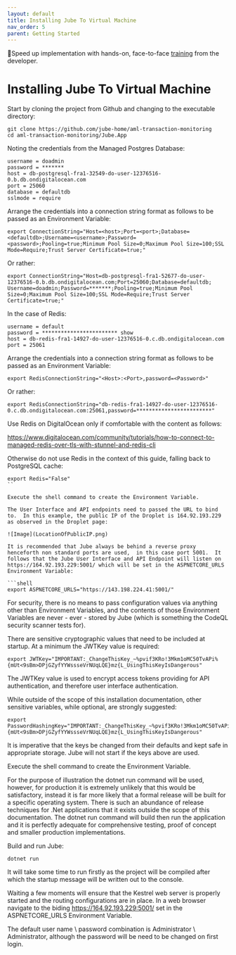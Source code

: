 ```yaml
---
layout: default
title: Installing Jube To Virtual Machine
nav_order: 5
parent: Getting Started
---
```


🚀Speed up implementation with hands-on, face-to-face [training](https://www.jube.io/training) from the developer.

# Installing Jube To Virtual Machine

Start by cloning the project from Github and changing to the executable directory:

```shell
git clone https://github.com/jube-home/aml-transaction-monitoring
cd aml-transaction-monitoring/Jube.App
```

Noting the credentials from the Managed Postgres Database:

```text
username = doadmin
password = *******
host = db-postgresql-fra1-32549-do-user-12376516-0.b.db.ondigitalocean.com
port = 25060
database = defaultdb
sslmode = require
```

Arrange the credentials into a connection string format as follows to be passed as an Environment Variable:

```shell
export ConnectionString="Host=<host>;Port=<port>;Database=<defaultdb>;Username=<username>;Password=<password>;Pooling=true;Minimum Pool Size=0;Maximum Pool Size=100;SSL Mode=Require;Trust Server Certificate=true;"
```

Or rather:

```shell
export ConnectionString="Host=db-postgresql-fra1-52677-do-user-12376516-0.b.db.ondigitalocean.com;Port=25060;Database=defaultdb; Username=doadmin;Password=*******;Pooling=true;Minimum Pool Size=0;Maximum Pool Size=100;SSL Mode=Require;Trust Server Certificate=true;"
```

In the case of Redis:

```text
username = default
password = ************************ show
host = db-redis-fra1-14927-do-user-12376516-0.c.db.ondigitalocean.com
port = 25061
```

Arrange the credentials into a connection string format as follows to be passed as an Environment Variable:

```shell
export RedisConnectionString="<Host>:<Port>,password=<Password>"
```

Or rather:

```shell
export RedisConnectionString="db-redis-fra1-14927-do-user-12376516-0.c.db.ondigitalocean.com:25061,password=************************"
```

Use Redis on DigitalOcean only if comfortable with the content as follows:

https://www.digitalocean.com/community/tutorials/how-to-connect-to-managed-redis-over-tls-with-stunnel-and-redis-cli

Otherwise do not use Redis in the context of this guide,  falling back to PostgreSQL cache:

```shell
export Redis="False"
``

Execute the shell command to create the Environment Variable.

The User Interface and API endpoints need to passed the URL to bind to.  In this example, the public IP of the Droplet is 164.92.193.229 as observed in the Droplet page:

![Image](LocationOfPublicIP.png)

It is recommended that Jube always be behind a reverse proxy henceforth non standard ports are used,  in this case port 5001.  It follows that the Jube User Interface and API Endpoint will listen on https://164.92.193.229:5001/ which will be set in the ASPNETCORE_URLS Environment Variable:

```shell
export ASPNETCORE_URLS="https://143.198.224.41:5001/"
```

For security, there is no means to pass configuration values via anything other than Environment Variables,  and the contents of those Environment Variables are never - ever - stored by Jube (which is something the CodeQL security scanner tests for).

There are sensitive cryptographic values that need to be included at startup. At a minimum the JWTKey value is required:

```shell
export JWTKey="IMPORTANT:_ChangeThisKey_~%pvif3KRo!3Mkm1oMC50TvAPi%{mUt<9sBm>DPjGZyfYYWssseVrNUqLQE}mz{L_UsingThisKeyIsDangerous"
```

The JWTKey value is used to encrypt access tokens providing for API authentication, and therefore user interface authentication.

While outside of the scope of this installation documentation, other sensitive variables, while optional,  are strongly suggested:

```shell
export PasswordHashingKey="IMPORTANT:_ChangeThisKey_~%pvif3KRo!3Mkm1oMC50TvAPi%{mUt<9sBm>DPjGZyfYYWssseVrNUqLQE}mz{L_UsingThisKeyIsDangerous"
```

It is imperative that the keys be changed from their defaults and kept safe in appropriate storage.  Jube will not start if the keys above are used.

Execute the shell command to create the Environment Variable.

For the purpose of illustration the dotnet run command will be used, however, for production it is extremely unlikely that this would be satisfactory,  instead it is far more likely that a formal release will be built for a specific operating system.  There is such an abundance of release techniques for .Net applications that it exists outside the scope of this documentation.  The dotnet run command will build then run the application and it is perfectly adequate for comprehensive testing, proof of concept and smaller production implementations.  

Build and run Jube:

```shell
dotnet run
```

It will take some time to run firstly as the project will be compiled after which the startup message will be written out to the console.

Waiting a few moments will ensure that the Kestrel web server is properly started and the routing configurations are in place.  In a web browser navigate to the biding https://164.92.193.229:5001/ set in the ASPNETCORE_URLS Environment Variable.

The default user name \ password combination is Administrator \ Administrator,  although the password will be need to be changed on first login.